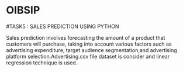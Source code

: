# OIBSIP

#TASK5 : SALES PREDICTION USING PYTHON

Sales prediction involves forecasting the amount of a product that customers will purchase, taking into account various factors such as advertising expenditure, target audience segmentation,and advertising platform selection.Advertising.csv file dataset is consider and linear regression technique is used.
